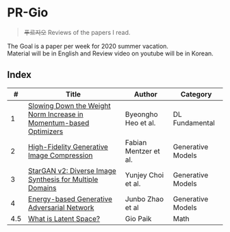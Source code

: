 
# PR-Gio
> ~~푸르지오~~ Reviews of the papers I read.

The Goal is a paper per week for 2020 summer vacation.   
Material will be in English and Review video on youtube will be in Korean.

## Index
| # | Title | Author | Category |
| - | -- | -- | -- |
| 1 | [Slowing Down the Weight Norm Increase in Momentum-based Optimizers](https://arxiv.org/abs/2006.08217) | Byeongho Heo et al. | DL Fundamental |
| 2 | [High-Fidelity Generative Image Compression](https://arxiv.org/abs/2006.09965) | Fabian Mentzer et al. | Generative Models |
| 3 | [StarGAN v2: Diverse Image Synthesis for Multiple Domains](https://arxiv.org/abs/1912.01865) | Yunjey Choi et al. | Generative Models |
| 4 | [Energy-based Generative Adversarial Network](https://arxiv.org/abs/1609.03126) | Junbo Zhao et al | Generative Models |
| 4.5 | [What is Latent Space?](https://youtu.be/gJ86ixUx6MU) | Gio Paik | Math |